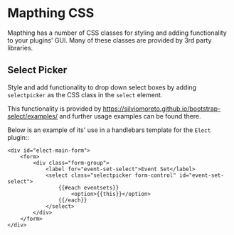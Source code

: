 # Mapthing CSS


Mapthing has a number of CSS classes for styling and adding functionality to your plugins' GUI.
Many of these classes are provided by 3rd party libraries.

## Select Picker

Style and add functionality to drop down select boxes by adding `selectpicker` as the CSS class
in the `select` element. 

This functionality is provided by https://silviomoreto.github.io/bootstrap-select/examples/ and
further usage examples can be found there. 

Below is an example of its' use in a handlebars template for the `Elect` plugin::

    <div id="elect-main-form">
        <form>
            <div class="form-group">
                <label for="event-set-select">Event Set</label>
                <select class="selectpicker form-control" id="event-set-select">
                    {{#each eventsets}}
                        <option>{{this}}</option>
                    {{/each}}
                </select>
            </div>
        </form>
    </div>
